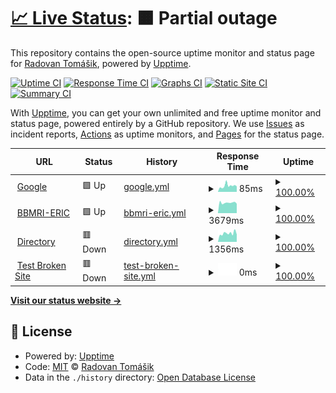 # [📈 Live Status](https://demo.upptime.js.org): <!--live status--> **🟧 Partial outage**

This repository contains the open-source uptime monitor and status page for [Radovan Tomášik](https://demo.upptime.js.org), powered by [Upptime](https://github.com/upptime/upptime).

[![Uptime CI](https://github.com/RadovanTomik/status/workflows/Uptime%20CI/badge.svg)](https://github.com/RadovanTomik/status/actions?query=workflow%3A%22Uptime+CI%22)
[![Response Time CI](https://github.com/RadovanTomik/status/workflows/Response%20Time%20CI/badge.svg)](https://github.com/RadovanTomik/status/actions?query=workflow%3A%22Response+Time+CI%22)
[![Graphs CI](https://github.com/RadovanTomik/status/workflows/Graphs%20CI/badge.svg)](https://github.com/RadovanTomik/status/actions?query=workflow%3A%22Graphs+CI%22)
[![Static Site CI](https://github.com/RadovanTomik/status/workflows/Static%20Site%20CI/badge.svg)](https://github.com/RadovanTomik/status/actions?query=workflow%3A%22Static+Site+CI%22)
[![Summary CI](https://github.com/RadovanTomik/status/workflows/Summary%20CI/badge.svg)](https://github.com/RadovanTomik/status/actions?query=workflow%3A%22Summary+CI%22)

With [Upptime](https://upptime.js.org), you can get your own unlimited and free uptime monitor and status page, powered entirely by a GitHub repository. We use [Issues](https://github.com/RadovanTomik/status/issues) as incident reports, [Actions](https://github.com/RadovanTomik/status/actions) as uptime monitors, and [Pages](https://demo.upptime.js.org) for the status page.

<!--start: status pages-->
<!-- This summary is generated by Upptime (https://github.com/upptime/upptime) -->
<!-- Do not edit this manually, your changes will be overwritten -->
<!-- prettier-ignore -->
| URL | Status | History | Response Time | Uptime |
| --- | ------ | ------- | ------------- | ------ |
| <img alt="" src="https://icons.duckduckgo.com/ip3/www.google.com.ico" height="13"> [Google](https://www.google.com) | 🟩 Up | [google.yml](https://github.com/RadovanTomik/status/commits/HEAD/history/google.yml) | <details><summary><img alt="Response time graph" src="./graphs/google/response-time-week.png" height="20"> 85ms</summary><br><a href="https://RadovanTomik.github.io/status/history/google"><img alt="Response time 85" src="https://img.shields.io/endpoint?url=https%3A%2F%2Fraw.githubusercontent.com%2FRadovanTomik%2Fstatus%2FHEAD%2Fapi%2Fgoogle%2Fresponse-time.json"></a><br><a href="https://RadovanTomik.github.io/status/history/google"><img alt="24-hour response time 77" src="https://img.shields.io/endpoint?url=https%3A%2F%2Fraw.githubusercontent.com%2FRadovanTomik%2Fstatus%2FHEAD%2Fapi%2Fgoogle%2Fresponse-time-day.json"></a><br><a href="https://RadovanTomik.github.io/status/history/google"><img alt="7-day response time 85" src="https://img.shields.io/endpoint?url=https%3A%2F%2Fraw.githubusercontent.com%2FRadovanTomik%2Fstatus%2FHEAD%2Fapi%2Fgoogle%2Fresponse-time-week.json"></a><br><a href="https://RadovanTomik.github.io/status/history/google"><img alt="30-day response time 85" src="https://img.shields.io/endpoint?url=https%3A%2F%2Fraw.githubusercontent.com%2FRadovanTomik%2Fstatus%2FHEAD%2Fapi%2Fgoogle%2Fresponse-time-month.json"></a><br><a href="https://RadovanTomik.github.io/status/history/google"><img alt="1-year response time 85" src="https://img.shields.io/endpoint?url=https%3A%2F%2Fraw.githubusercontent.com%2FRadovanTomik%2Fstatus%2FHEAD%2Fapi%2Fgoogle%2Fresponse-time-year.json"></a></details> | <details><summary><a href="https://RadovanTomik.github.io/status/history/google">100.00%</a></summary><a href="https://RadovanTomik.github.io/status/history/google"><img alt="All-time uptime 100.00%" src="https://img.shields.io/endpoint?url=https%3A%2F%2Fraw.githubusercontent.com%2FRadovanTomik%2Fstatus%2FHEAD%2Fapi%2Fgoogle%2Fuptime.json"></a><br><a href="https://RadovanTomik.github.io/status/history/google"><img alt="24-hour uptime 100.00%" src="https://img.shields.io/endpoint?url=https%3A%2F%2Fraw.githubusercontent.com%2FRadovanTomik%2Fstatus%2FHEAD%2Fapi%2Fgoogle%2Fuptime-day.json"></a><br><a href="https://RadovanTomik.github.io/status/history/google"><img alt="7-day uptime 100.00%" src="https://img.shields.io/endpoint?url=https%3A%2F%2Fraw.githubusercontent.com%2FRadovanTomik%2Fstatus%2FHEAD%2Fapi%2Fgoogle%2Fuptime-week.json"></a><br><a href="https://RadovanTomik.github.io/status/history/google"><img alt="30-day uptime 100.00%" src="https://img.shields.io/endpoint?url=https%3A%2F%2Fraw.githubusercontent.com%2FRadovanTomik%2Fstatus%2FHEAD%2Fapi%2Fgoogle%2Fuptime-month.json"></a><br><a href="https://RadovanTomik.github.io/status/history/google"><img alt="1-year uptime 100.00%" src="https://img.shields.io/endpoint?url=https%3A%2F%2Fraw.githubusercontent.com%2FRadovanTomik%2Fstatus%2FHEAD%2Fapi%2Fgoogle%2Fuptime-year.json"></a></details>
| <img alt="" src="https://icons.duckduckgo.com/ip3/bbmri-eric.eu.ico" height="13"> [BBMRI-ERIC](https://bbmri-eric.eu) | 🟩 Up | [bbmri-eric.yml](https://github.com/RadovanTomik/status/commits/HEAD/history/bbmri-eric.yml) | <details><summary><img alt="Response time graph" src="./graphs/bbmri-eric/response-time-week.png" height="20"> 3679ms</summary><br><a href="https://RadovanTomik.github.io/status/history/bbmri-eric"><img alt="Response time 3679" src="https://img.shields.io/endpoint?url=https%3A%2F%2Fraw.githubusercontent.com%2FRadovanTomik%2Fstatus%2FHEAD%2Fapi%2Fbbmri-eric%2Fresponse-time.json"></a><br><a href="https://RadovanTomik.github.io/status/history/bbmri-eric"><img alt="24-hour response time 3334" src="https://img.shields.io/endpoint?url=https%3A%2F%2Fraw.githubusercontent.com%2FRadovanTomik%2Fstatus%2FHEAD%2Fapi%2Fbbmri-eric%2Fresponse-time-day.json"></a><br><a href="https://RadovanTomik.github.io/status/history/bbmri-eric"><img alt="7-day response time 3679" src="https://img.shields.io/endpoint?url=https%3A%2F%2Fraw.githubusercontent.com%2FRadovanTomik%2Fstatus%2FHEAD%2Fapi%2Fbbmri-eric%2Fresponse-time-week.json"></a><br><a href="https://RadovanTomik.github.io/status/history/bbmri-eric"><img alt="30-day response time 3679" src="https://img.shields.io/endpoint?url=https%3A%2F%2Fraw.githubusercontent.com%2FRadovanTomik%2Fstatus%2FHEAD%2Fapi%2Fbbmri-eric%2Fresponse-time-month.json"></a><br><a href="https://RadovanTomik.github.io/status/history/bbmri-eric"><img alt="1-year response time 3679" src="https://img.shields.io/endpoint?url=https%3A%2F%2Fraw.githubusercontent.com%2FRadovanTomik%2Fstatus%2FHEAD%2Fapi%2Fbbmri-eric%2Fresponse-time-year.json"></a></details> | <details><summary><a href="https://RadovanTomik.github.io/status/history/bbmri-eric">100.00%</a></summary><a href="https://RadovanTomik.github.io/status/history/bbmri-eric"><img alt="All-time uptime 100.00%" src="https://img.shields.io/endpoint?url=https%3A%2F%2Fraw.githubusercontent.com%2FRadovanTomik%2Fstatus%2FHEAD%2Fapi%2Fbbmri-eric%2Fuptime.json"></a><br><a href="https://RadovanTomik.github.io/status/history/bbmri-eric"><img alt="24-hour uptime 100.00%" src="https://img.shields.io/endpoint?url=https%3A%2F%2Fraw.githubusercontent.com%2FRadovanTomik%2Fstatus%2FHEAD%2Fapi%2Fbbmri-eric%2Fuptime-day.json"></a><br><a href="https://RadovanTomik.github.io/status/history/bbmri-eric"><img alt="7-day uptime 100.00%" src="https://img.shields.io/endpoint?url=https%3A%2F%2Fraw.githubusercontent.com%2FRadovanTomik%2Fstatus%2FHEAD%2Fapi%2Fbbmri-eric%2Fuptime-week.json"></a><br><a href="https://RadovanTomik.github.io/status/history/bbmri-eric"><img alt="30-day uptime 100.00%" src="https://img.shields.io/endpoint?url=https%3A%2F%2Fraw.githubusercontent.com%2FRadovanTomik%2Fstatus%2FHEAD%2Fapi%2Fbbmri-eric%2Fuptime-month.json"></a><br><a href="https://RadovanTomik.github.io/status/history/bbmri-eric"><img alt="1-year uptime 100.00%" src="https://img.shields.io/endpoint?url=https%3A%2F%2Fraw.githubusercontent.com%2FRadovanTomik%2Fstatus%2FHEAD%2Fapi%2Fbbmri-eric%2Fuptime-year.json"></a></details>
| <img alt="" src="https://icons.duckduckgo.com/ip3/directory.bbmri-eric.eu.ico" height="13"> [Directory](https://directory.bbmri-eric.eu) | 🟥 Down | [directory.yml](https://github.com/RadovanTomik/status/commits/HEAD/history/directory.yml) | <details><summary><img alt="Response time graph" src="./graphs/directory/response-time-week.png" height="20"> 1356ms</summary><br><a href="https://RadovanTomik.github.io/status/history/directory"><img alt="Response time 1356" src="https://img.shields.io/endpoint?url=https%3A%2F%2Fraw.githubusercontent.com%2FRadovanTomik%2Fstatus%2FHEAD%2Fapi%2Fdirectory%2Fresponse-time.json"></a><br><a href="https://RadovanTomik.github.io/status/history/directory"><img alt="24-hour response time 1397" src="https://img.shields.io/endpoint?url=https%3A%2F%2Fraw.githubusercontent.com%2FRadovanTomik%2Fstatus%2FHEAD%2Fapi%2Fdirectory%2Fresponse-time-day.json"></a><br><a href="https://RadovanTomik.github.io/status/history/directory"><img alt="7-day response time 1356" src="https://img.shields.io/endpoint?url=https%3A%2F%2Fraw.githubusercontent.com%2FRadovanTomik%2Fstatus%2FHEAD%2Fapi%2Fdirectory%2Fresponse-time-week.json"></a><br><a href="https://RadovanTomik.github.io/status/history/directory"><img alt="30-day response time 1356" src="https://img.shields.io/endpoint?url=https%3A%2F%2Fraw.githubusercontent.com%2FRadovanTomik%2Fstatus%2FHEAD%2Fapi%2Fdirectory%2Fresponse-time-month.json"></a><br><a href="https://RadovanTomik.github.io/status/history/directory"><img alt="1-year response time 1356" src="https://img.shields.io/endpoint?url=https%3A%2F%2Fraw.githubusercontent.com%2FRadovanTomik%2Fstatus%2FHEAD%2Fapi%2Fdirectory%2Fresponse-time-year.json"></a></details> | <details><summary><a href="https://RadovanTomik.github.io/status/history/directory">100.00%</a></summary><a href="https://RadovanTomik.github.io/status/history/directory"><img alt="All-time uptime 100.00%" src="https://img.shields.io/endpoint?url=https%3A%2F%2Fraw.githubusercontent.com%2FRadovanTomik%2Fstatus%2FHEAD%2Fapi%2Fdirectory%2Fuptime.json"></a><br><a href="https://RadovanTomik.github.io/status/history/directory"><img alt="24-hour uptime 99.99%" src="https://img.shields.io/endpoint?url=https%3A%2F%2Fraw.githubusercontent.com%2FRadovanTomik%2Fstatus%2FHEAD%2Fapi%2Fdirectory%2Fuptime-day.json"></a><br><a href="https://RadovanTomik.github.io/status/history/directory"><img alt="7-day uptime 100.00%" src="https://img.shields.io/endpoint?url=https%3A%2F%2Fraw.githubusercontent.com%2FRadovanTomik%2Fstatus%2FHEAD%2Fapi%2Fdirectory%2Fuptime-week.json"></a><br><a href="https://RadovanTomik.github.io/status/history/directory"><img alt="30-day uptime 100.00%" src="https://img.shields.io/endpoint?url=https%3A%2F%2Fraw.githubusercontent.com%2FRadovanTomik%2Fstatus%2FHEAD%2Fapi%2Fdirectory%2Fuptime-month.json"></a><br><a href="https://RadovanTomik.github.io/status/history/directory"><img alt="1-year uptime 100.00%" src="https://img.shields.io/endpoint?url=https%3A%2F%2Fraw.githubusercontent.com%2FRadovanTomik%2Fstatus%2FHEAD%2Fapi%2Fdirectory%2Fuptime-year.json"></a></details>
| <img alt="" src="https://icons.duckduckgo.com/ip3/thissitedoesnotexist.koj.co.ico" height="13"> [Test Broken Site](https://thissitedoesnotexist.koj.co) | 🟥 Down | [test-broken-site.yml](https://github.com/RadovanTomik/status/commits/HEAD/history/test-broken-site.yml) | <details><summary><img alt="Response time graph" src="./graphs/test-broken-site/response-time-week.png" height="20"> 0ms</summary><br><a href="https://RadovanTomik.github.io/status/history/test-broken-site"><img alt="Response time 0" src="https://img.shields.io/endpoint?url=https%3A%2F%2Fraw.githubusercontent.com%2FRadovanTomik%2Fstatus%2FHEAD%2Fapi%2Ftest-broken-site%2Fresponse-time.json"></a><br><a href="https://RadovanTomik.github.io/status/history/test-broken-site"><img alt="24-hour response time 0" src="https://img.shields.io/endpoint?url=https%3A%2F%2Fraw.githubusercontent.com%2FRadovanTomik%2Fstatus%2FHEAD%2Fapi%2Ftest-broken-site%2Fresponse-time-day.json"></a><br><a href="https://RadovanTomik.github.io/status/history/test-broken-site"><img alt="7-day response time 0" src="https://img.shields.io/endpoint?url=https%3A%2F%2Fraw.githubusercontent.com%2FRadovanTomik%2Fstatus%2FHEAD%2Fapi%2Ftest-broken-site%2Fresponse-time-week.json"></a><br><a href="https://RadovanTomik.github.io/status/history/test-broken-site"><img alt="30-day response time 0" src="https://img.shields.io/endpoint?url=https%3A%2F%2Fraw.githubusercontent.com%2FRadovanTomik%2Fstatus%2FHEAD%2Fapi%2Ftest-broken-site%2Fresponse-time-month.json"></a><br><a href="https://RadovanTomik.github.io/status/history/test-broken-site"><img alt="1-year response time 0" src="https://img.shields.io/endpoint?url=https%3A%2F%2Fraw.githubusercontent.com%2FRadovanTomik%2Fstatus%2FHEAD%2Fapi%2Ftest-broken-site%2Fresponse-time-year.json"></a></details> | <details><summary><a href="https://RadovanTomik.github.io/status/history/test-broken-site">100.00%</a></summary><a href="https://RadovanTomik.github.io/status/history/test-broken-site"><img alt="All-time uptime 100.00%" src="https://img.shields.io/endpoint?url=https%3A%2F%2Fraw.githubusercontent.com%2FRadovanTomik%2Fstatus%2FHEAD%2Fapi%2Ftest-broken-site%2Fuptime.json"></a><br><a href="https://RadovanTomik.github.io/status/history/test-broken-site"><img alt="24-hour uptime 100.00%" src="https://img.shields.io/endpoint?url=https%3A%2F%2Fraw.githubusercontent.com%2FRadovanTomik%2Fstatus%2FHEAD%2Fapi%2Ftest-broken-site%2Fuptime-day.json"></a><br><a href="https://RadovanTomik.github.io/status/history/test-broken-site"><img alt="7-day uptime 100.00%" src="https://img.shields.io/endpoint?url=https%3A%2F%2Fraw.githubusercontent.com%2FRadovanTomik%2Fstatus%2FHEAD%2Fapi%2Ftest-broken-site%2Fuptime-week.json"></a><br><a href="https://RadovanTomik.github.io/status/history/test-broken-site"><img alt="30-day uptime 100.00%" src="https://img.shields.io/endpoint?url=https%3A%2F%2Fraw.githubusercontent.com%2FRadovanTomik%2Fstatus%2FHEAD%2Fapi%2Ftest-broken-site%2Fuptime-month.json"></a><br><a href="https://RadovanTomik.github.io/status/history/test-broken-site"><img alt="1-year uptime 100.00%" src="https://img.shields.io/endpoint?url=https%3A%2F%2Fraw.githubusercontent.com%2FRadovanTomik%2Fstatus%2FHEAD%2Fapi%2Ftest-broken-site%2Fuptime-year.json"></a></details>

<!--end: status pages-->

[**Visit our status website →**](https://demo.upptime.js.org)

## 📄 License

- Powered by: [Upptime](https://github.com/upptime/upptime)
- Code: [MIT](./LICENSE) © [Radovan Tomášik](https://demo.upptime.js.org)
- Data in the `./history` directory: [Open Database License](https://opendatacommons.org/licenses/odbl/1-0/)
